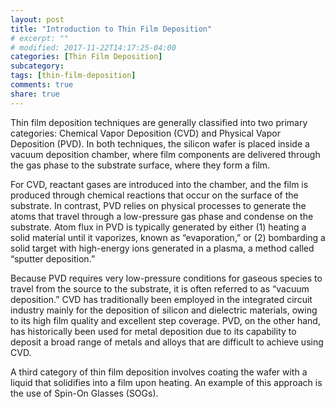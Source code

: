 ```yaml
---
layout: post
title: "Introduction to Thin Film Deposition"
# excerpt: ""
# modified: 2017-11-22T14:17:25-04:00
categories: [Thin Film Deposition]
subcategory:
tags: [thin-film-deposition]
comments: true
share: true
---
```


Thin film deposition techniques are generally classified into two primary categories: Chemical Vapor Deposition (CVD) and Physical Vapor Deposition (PVD). In both techniques, the silicon wafer is placed inside a vacuum deposition chamber, where film components are delivered through the gas phase to the substrate surface, where they form a film.

For CVD, reactant gases are introduced into the chamber, and the film is produced through chemical reactions that occur on the surface of the substrate. In contrast, PVD relies on physical processes to generate the atoms that travel through a low-pressure gas phase and condense on the substrate. Atom flux in PVD is typically generated by either (1) heating a solid material until it vaporizes, known as “evaporation,” or (2) bombarding a solid target with high-energy ions generated in a plasma, a method called “sputter deposition.”

Because PVD requires very low-pressure conditions for gaseous species to travel from the source to the substrate, it is often referred to as “vacuum deposition.” CVD has traditionally been employed in the integrated circuit industry mainly for the deposition of silicon and dielectric materials, owing to its high film quality and excellent step coverage. PVD, on the other hand, has historically been used for metal deposition due to its capability to deposit a broad range of metals and alloys that are difficult to achieve using CVD.

A third category of thin film deposition involves coating the wafer with a liquid that solidifies into a film upon heating. An example of this approach is the use of Spin-On Glasses (SOGs).





